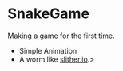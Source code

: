 # SnakeGame
Making a game for the first time.

* Simple Animation
* A worm like [slither.io](http://www.slither.io).>